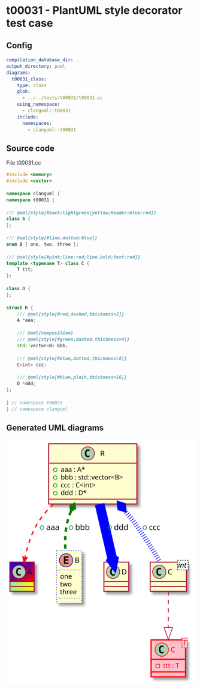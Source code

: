 # t00031 - PlantUML style decorator test case
## Config
```yaml
compilation_database_dir: ..
output_directory: puml
diagrams:
  t00031_class:
    type: class
    glob:
      - ../../tests/t00031/t00031.cc
    using_namespace:
      - clanguml::t00031
    include:
      namespaces:
        - clanguml::t00031

```
## Source code
File t00031.cc
```cpp
#include <memory>
#include <vector>

namespace clanguml {
namespace t00031 {

/// @uml{style[#back:lightgreen|yellow;header:blue/red]}
class A {
};

/// @uml{style[#line.dotted:blue]}
enum B { one, two, three };

/// @uml{style[#pink;line:red;line.bold;text:red]}
template <typename T> class C {
    T ttt;
};

class D {
};

struct R {
    /// @uml{style[#red,dashed,thickness=2]}
    A *aaa;

    /// @uml{composition}
    /// @uml{style[#green,dashed,thickness=4]}
    std::vector<B> bbb;

    /// @uml{style[#blue,dotted,thickness=8]}
    C<int> ccc;

    /// @uml{style[#blue,plain,thickness=16]}
    D *ddd;
};

} // namespace t00031
} // namespace clanguml

```
## Generated UML diagrams
![t00031_class](./t00031_class.svg "PlantUML style decorator test case")

